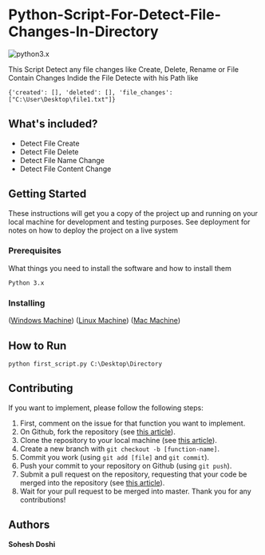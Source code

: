 # Python-Script-For-Detect-File-Changes-In-Directory
![python3.x](https://img.shields.io/badge/python-3.x-brightgreen.svg)

This Script Detect any file changes like Create, Delete, Rename or File Contain Changes Indide the File Detecte with his Path like

```
{'created': [], 'deleted': [], 'file_changes': ["C:\User\Desktop\file1.txt"]}
```

## What's included?

* Detect File Create
* Detect File Delete
* Detect File Name Change
* Detect File Content Change


## Getting Started

These instructions will get you a copy of the project up and running on your local machine for development and testing purposes. See deployment for notes on how to deploy the project on a live system
### Prerequisites

What things you need to install the software and how to install them

```
Python 3.x
```
### Installing

([Windows Machine](https://www.youtube.com/watch?v=dX2-V2BocqQ))
([Linux Machine](http://docs.python-guide.org/en/latest/starting/install3/linux/))
([Mac Machine](http://programwithus.com/learn-to-code/install-python3-mac/))

## How to Run 

```
python first_script.py C:\Desktop\Directory

```
## Contributing
If you want to implement, please follow the following steps:
1. First, comment on the issue for that function you want to implement.
2. On Github, fork the repository (see [this article](https://help.github.com/articles/fork-a-repo/)).
3. Clone the repository to your local machine (see [this article](https://help.github.com/articles/cloning-a-repository/)).
4. Create a new branch with `git checkout -b [function-name]`.
5. Commit you work (using `git add [file]` and `git commit`).
6. Push your commit to your repository on Github (using `git push`).
7. Submit a pull request on the repository, requesting that your code be merged into the repository (see [this article](https://help.github.com/articles/creating-a-pull-request/)).
8. Wait for your pull request to be merged into master.
Thank you for any contributions!

## Authors

**Sohesh Doshi** 
